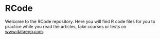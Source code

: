 # RCode
Welcome to the RCode repository. Here you will find R code files for you to practice while you read the articles, take courses or tests on www.dataenq.com. 
